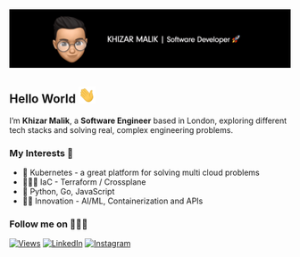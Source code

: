 ![About Me](https://github.com/Mrmalik01/resource/blob/master/github/profilebanner.gif)
---
## Hello World <img src="https://github.com/ABSphreak/ABSphreak/blob/master/gifs/Hi.gif" width="30px">
I’m **Khizar Malik**, a **Software Engineer** based in London, exploring different tech stacks and solving real, complex engineering problems. 

### My Interests 🚀
- 🤔 Kubernetes - a great platform for solving multi cloud problems
- 👨🏻‍💻 IaC - Terraform / Crossplane
- 🔧 Python, Go, JavaScript
- 🙇🏻 Innovation - AI/ML, Containerization and APIs           

### Follow me on 👨🏻‍💻 
[![Views](http://hits.dwyl.com/mrmalik01/mrmalik01.svg)](http://hits.dwyl.com/mrmalik01/mrmalik01)
<a href="https://www.linkedin.com/in/malikkhizar1" target="_blank"><img src="https://img.shields.io/badge/LinkedIn-%230077B5.svg?&style=flat-square&logo=linkedin&logoColor=white" alt="LinkedIn"></a>
<a href="https://www.instagram.com/khizarmalik.ai" target="_blank"><img src="https://img.shields.io/badge/Instagram-%23E4405F.svg?&style=flat-square&logo=instagram&logoColor=white" alt="Instagram"></a>
